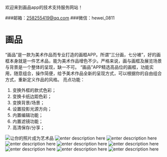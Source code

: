 欢迎来到画品app的技术支持服务网站！

###邮箱：258255419@qq.com
###微信：hewei_0811
# **画品**
“画品”是一款为美术作品而专业打造的画框APP。所谓“三分画，七分裱”，好的画框本身就是一件艺术品，能为美术作品增色不少。严格来说，画与画框及展览场景与背景是一个整体的呈现，缺一不可。
“画品”APP精选高品位的画框，功能实用，随意组合，操作简便，给予美术作品全新的呈现方式，可以根据你的自由组合方式，重新定义作品的风格。
亮点功能：

 1. 变换外框的款式色彩；
 2. 变换卡纸边距色彩；    
 3. 变换背景/场景；   
 4. 设置投影光源方向；         
 5. 内置编辑功能；
 6. 内置滤镜功能；                  
 7. 高清保存/分享；
 
 ![让你的照片成为艺术品](./page-0.jpg)
 ![enter description here](./page-1.jpg)
 ![enter description here](./page-2.jpg)
 ![enter description here](./page-3.jpg)
 ![enter description here](./page-4.jpg)
 ![enter description here](./page-5.jpg)
 ![enter description here](./page-6.jpg)
 ![enter description here](./page-7.jpg)
 ![enter description here](./page-8.jpg)
